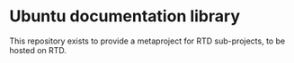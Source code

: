 # Ubuntu documentation library

This repository exists to provide a metaproject for RTD sub-projects, to be hosted on RTD.
